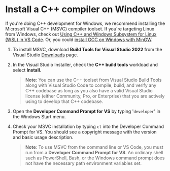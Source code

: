 <h1 data-loc-id="walkthrough.windows.install.compiler">Install a C++ compiler on Windows</h1>
<p data-loc-id="walkthrough.windows.text1">If you&#39;re doing C++ development for Windows, we recommend installing the Microsoft Visual C++ (MSVC) compiler toolset. If you&#39;re targeting Linux from Windows, check out <a href="https://code.visualstudio.com/docs/cpp/config-wsl" data-loc-id="walkthrough.windows.link.title1">Using C++ and Windows Subsystem for Linux (WSL) in VS Code</a>. Or, you could <a href="https://code.visualstudio.com/docs/cpp/config-mingw" data-loc-id="walkthrough.windows.link.title2">install GCC on Windows with MinGW</a>.</p>
<ol>
<li><p data-loc-id="walkthrough.windows.text2">To install MSVC, download <strong data-loc-id="walkthrough.windows.build.tools1">Build Tools for Visual Studio 2022</strong> from the Visual Studio <a href="https://visualstudio.microsoft.com/downloads/#build-tools-for-visual-studio-2022" data-loc-id="walkthrough.windows.link.downloads">Downloads</a> page. </p>
</li>
<li><p data-loc-id="walkthrough.windows.text3">In the Visual Studio Installer, check the <strong data-loc-id="walkthrough.windows.build.tools2">C++ build tools</strong> workload and select <strong data-loc-id="walkthrough.windows.link.install">Install</strong>.</p>
<blockquote>
<p><strong data-loc-id="walkthrough.windows.note1">Note</strong>: <span data-loc-id="walkthrough.windows.note1.text">You can use the C++ toolset from Visual Studio Build Tools along with Visual Studio Code to compile, build, and verify any C++ codebase as long as you also have a valid Visual Studio license (either Community, Pro, or Enterprise) that you are actively using to develop that C++ codebase.</span></p>
</blockquote>
</li>
<li><p data-loc-id="walkthrough.windows.open.command.prompt">Open the <strong>Developer Command Prompt for VS</strong> by typing &#39;<code>developer</code>&#39; in the Windows Start menu.</p>
</li>
<li><p data-loc-id="walkthrough.windows.check.install">Check your MSVC installation by typing <code>cl</code> into the <span>Developer Command Prompt for VS</span>. You should see a copyright message with the version and basic usage description.</p>
<blockquote>
<p><strong data-loc-id="walkthrough.windows.note2">Note</strong>: <span data-loc-id="walkthrough.windows.note2.text">To use MSVC from the command line or VS Code, you must run from a <strong>Developer Command Prompt for VS</strong>. An ordinary shell such as <span>PowerShell</span>, <span>Bash</span>, or the Windows command prompt does not have the necessary path environment variables set.</span></p>
</blockquote>
</li>
</ol>